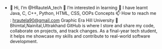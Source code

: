 - 👋 Hi, I’m @HRautelA_tech
👀 I’m interested in learning
🌱 I have learnt Java, C, C++, Python, HTML, CSS, OOPs Concepts
📫 How to reach me : hrautela90@gmail.com
Graphic Era Hill University
📍 Bhimtal,Nainital,Uttrakhand
GitHub is where I store and share my code, collaborate on projects, and track changes. As a final-year tech student, it helps me showcase my skills and contribute to real-world software development.


